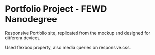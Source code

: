 # Portfolio Project - FEWD Nanodegree

Responsive Portfolio site, replicated from the mockup and designed for different devices.

Used flexbox property, also media queries on responsive.css.
